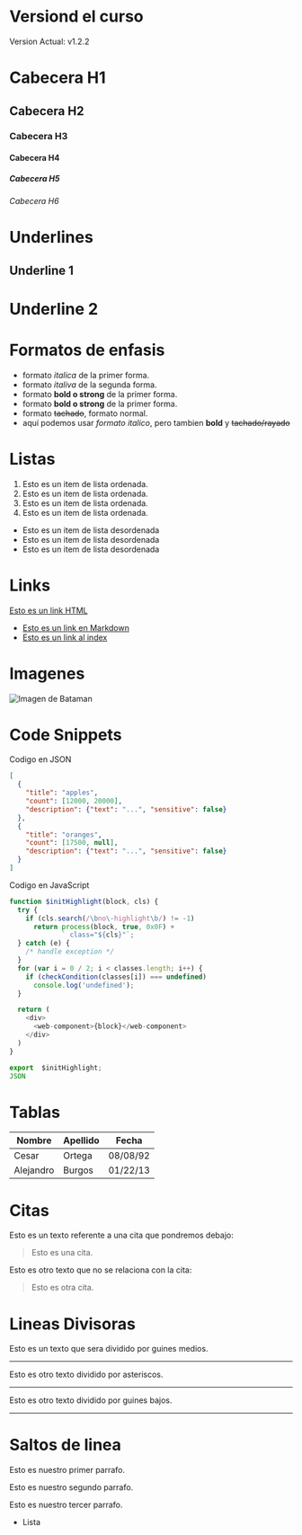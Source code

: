 # Versiond el curso
Version Actual: v1.2.2

# Cabecera H1
## Cabecera H2
### Cabecera H3
#### Cabecera H4
##### Cabecera H5
###### Cabecera H6

# Underlines
Underline 1
-----------

Underline 2
===========

# Formatos de enfasis 

- formato *italica* de la primer forma.
- formato _italiva_ de la segunda forma.
- formato **bold o strong** de la primer forma.
- formato __bold o strong__ de la primer forma.
- formato ~~tachado~~, formato normal.
- aquí podemos usar *formato italico*, pero tambien **bold** y ~~tachado/rayado~~

# Listas
1. Esto es un item de lista ordenada.
1. Esto es un item de lista ordenada.
1. Esto es un item de lista ordenada.
1. Esto es un item de lista ordenada. 

- Esto es un item de lista desordenada
- Esto es un item de lista desordenada
- Esto es un item de lista desordenada

# Links
<a href="http://google.com">Esto es un link HTML</a>
- [Esto es un link en Markdown](http://www.google.com)
- [Esto es un link al index](index.html)

# Imagenes
![Imagen de Bataman](https://www.lavanguardia.com/files/image_948_465/uploads/2017/04/10/5fa3c6ca21373.jpeg)

# Code Snippets
Codigo en JSON
```JSON
[
  {
    "title": "apples",
    "count": [12000, 20000],
    "description": {"text": "...", "sensitive": false}
  },
  {
    "title": "oranges",
    "count": [17500, null],
    "description": {"text": "...", "sensitive": false}
  }
]
```
Codigo en JavaScript
```JavaScript
function $initHighlight(block, cls) {
  try {
    if (cls.search(/\bno\-highlight\b/) != -1)
      return process(block, true, 0x0F) +
             ` class="${cls}"`;
  } catch (e) {
    /* handle exception */
  }
  for (var i = 0 / 2; i < classes.length; i++) {
    if (checkCondition(classes[i]) === undefined)
      console.log('undefined');
  }

  return (
    <div>
      <web-component>{block}</web-component>
    </div>
  )
}

export  $initHighlight;
JSON
```

# Tablas 
|Nombre    | Apellido |  Fecha    | 
| -----    | -------- | --------- |
| Cesar    | Ortega   | 08/08/92  |
| Alejandro| Burgos   | 01/22/13  |

# Citas
Esto es un texto referente a una cita que pondremos debajo:
> Esto es una cita.

Esto es otro texto que no se relaciona con la cita:

>Esto es otra cita.

# Lineas Divisoras
Esto es un texto que sera dividido por guines medios.

---
Esto es otro texto dividido por asteriscos.

***

Esto es otro texto dividido por guines bajos.
___


# Saltos de linea
Esto es nuestro primer parrafo.

Esto es nuestro segundo parrafo.

Esto es nuestro tercer parrafo.
- Lista
